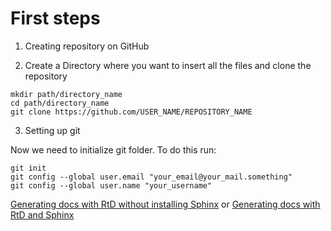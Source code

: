 # First steps

1. Creating repository on GitHub

2. Create a Directory where you want to insert all the files and clone the repository

```
mkdir path/directory_name
cd path/directory_name
git clone https://github.com/USER_NAME/REPOSITORY_NAME
```

3. Setting up git

Now we need to initialize git folder. To do this run:

```
git init
git config --global user.email "your_email@your_mail.something"
git config --global user.name "your_username"
```

[Generating docs with RtD without installing Sphinx](https://simple-github-repo-and-readthedocs-set-up-guide.readthedocs.io/en/latest/read_the_docs.html) or
[Generating docs with RtD and Sphinx](https://simple-github-repo-and-readthedocs-set-up-guide.readthedocs.io/en/latest/docs_with_sphinx_and_rtd.html)




